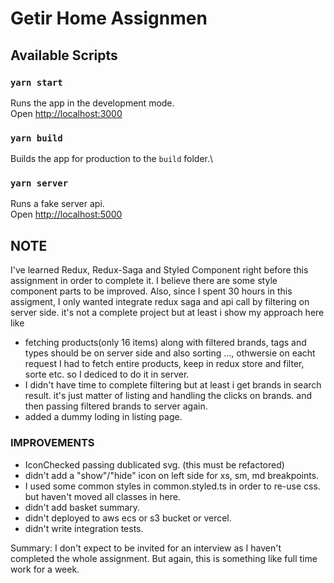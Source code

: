 # Getir Home Assignmen

## Available Scripts

### `yarn start`

Runs the app in the development mode.\
Open [http://localhost:3000](http://localhost:3000)

### `yarn build`

Builds the app for production to the `build` folder.\

### `yarn server`

Runs a fake server api.\
Open [http://localhost:5000](http://localhost:5000)

## NOTE

I've learned Redux, Redux-Saga and Styled Component right before this assignment in order to complete it. I believe there are some style component parts to be improved. Also, since I spent 30 hours in this assigment, I only wanted integrate redux saga and api call by filtering on server side. it's not a complete project but at least i show my approach here like

- fetching products(only 16 items) along with filtered brands, tags and types should be on server side and also sorting ..., othwersie on eacht request I had to fetch entire products, keep in redux store and filter, sorte etc. so I dediced to do it in server.
- I didn't have time to complete filtering but at least i get brands in search result. it's just matter of listing and handling the clicks on brands. and then passing filtered brands to server again.
- added a dummy loding in listing page.

### IMPROVEMENTS

- IconChecked passing dublicated svg. (this must be refactored)
- didn't add a "show"/"hide" icon on left side for xs, sm, md breakpoints.
- I used some common styles in common.styled.ts in order to re-use css. but haven't moved all classes in here.
- didn't add basket summary.
- didn't deployed to aws ecs or s3 bucket or vercel.
- didn't write integration tests.

Summary: I don't expect to be invited for an interview as I haven't completed the whole assignment. But again, this is something like full time work for a week.
